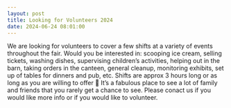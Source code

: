 ```yaml
---
layout: post
title: Looking for Volunteers 2024
date: 2024-06-24 08:01:00
---
```


We are looking for volunteers to cover a few shifts at a variety of events throughout the fair. Would you be interested in: scooping ice cream, selling tickets, washing dishes, supervising children’s activities, helping out in the barn, taking orders in the canteen, general cleanup, monitoring exhibits, set up of tables for dinners and pub, etc.
Shifts are approx 3 hours long or as long as you are willing to offer 🙂 It’s a fabulous place to see a lot of family and friends that you rarely get a chance to see. Please conact us if you would like more info or if you would like to volunteer.
